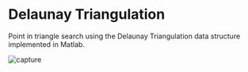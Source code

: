 # Delaunay Triangulation
Point in triangle search using the Delaunay Triangulation data structure implemented in Matlab.



![capture](https://user-images.githubusercontent.com/10367311/43110731-e0cf1a8a-8eaa-11e8-8d8b-a29604ab702d.PNG)

